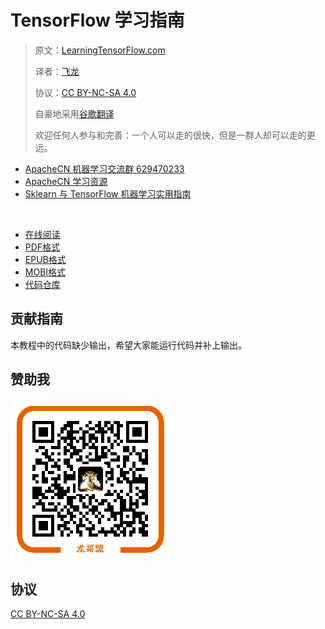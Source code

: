 # TensorFlow 学习指南

> 原文：[LearningTensorFlow.com](https://learningtensorflow.com)
> 
> 译者：[飞龙](https://github.com/wizardforcel)
> 
> 协议：[CC BY-NC-SA 4.0](http://creativecommons.org/licenses/by-nc-sa/4.0/)
> 
> 自豪地采用[谷歌翻译](https://translate.google.cn/)
> 
> 欢迎任何人参与和完善：一个人可以走的很快，但是一群人却可以走的更远。

+   [ApacheCN 机器学习交流群 629470233](http://shang.qq.com/wpa/qunwpa?idkey=30e5f1123a79867570f665aa3a483ca404b1c3f77737bc01ec520ed5f078ddef)
+   [ApacheCN 学习资源](http://www.apachecn.org/)
+   [Sklearn 与 TensorFlow 机器学习实用指南](https://github.com/apachecn/hands_on_Ml_with_Sklearn_and_TF)

&zwj;

+ [在线阅读](https://www.gitbook.com/book/wizardforcel/learning-tf/details)
+ [PDF格式](https://www.gitbook.com/download/pdf/book/wizardforcel/learning-tf)
+ [EPUB格式](https://www.gitbook.com/download/epub/book/wizardforcel/learning-tf)
+ [MOBI格式](https://www.gitbook.com/download/mobi/book/wizardforcel/learning-tf)
+ [代码仓库](https://github.com/apachecn/learning-tf-zh)

## 贡献指南

本教程中的代码缺少输出，希望大家能运行代码并补上输出。

## 赞助我

![](img/qr_alipay.png)

## 协议

[CC BY-NC-SA 4.0](http://creativecommons.org/licenses/by-nc-sa/4.0/)